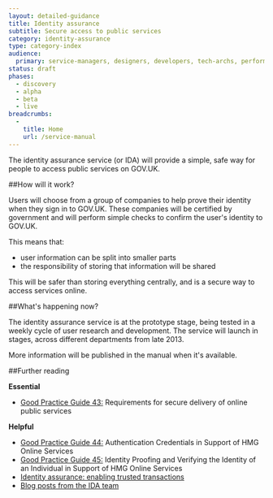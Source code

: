 ```yaml
---
layout: detailed-guidance
title: Identity assurance
subtitle: Secure access to public services
category: identity-assurance
type: category-index
audience:
  primary: service-managers, designers, developers, tech-archs, performance-analysts, user-researchers, content-designers
status: draft
phases:
  - discovery
  - alpha
  - beta
  - live
breadcrumbs:
  -
    title: Home
    url: /service-manual
---
```


The identity assurance service (or IDA) will provide a simple, safe way for people to access public services on GOV.UK.

##How will it work?

Users will choose from a group of companies to help prove their identity when they sign in to GOV.UK. These companies will be certified by government and will perform simple checks to confirm the user's identity to GOV.UK. 

This means that:

* user information can be split into smaller parts 
* the responsibility of storing that information will be shared 

This will be safer than storing everything centrally, and is a secure way to access services online.

##What's happening now?

The identity assurance service is at the prototype stage, being tested in a weekly cycle of user research and development. The service will launch in stages, across different departments from late 2013.  

More information will be published in the manual when it's available.

##Further reading

**Essential**

* [Good Practice Guide 43:]() Requirements for secure delivery of online public services

**Helpful**

* [Good Practice Guide 44:]() Authentication Credentials in Support of HMG Online Services 
* [Good Practice Guide 45:]() Identity Proofing and Verifying the Identity of an Individual in Support of HMG Online Services
* [Identity assurance: enabling trusted transactions](https://www.gov.uk/government/publications/identity-assurance-enabling-trusted-transactions)
* [Blog posts from the IDA team](http://digital.cabinetoffice.gov.uk/?s=identity+assurance)
